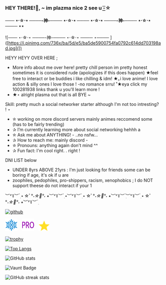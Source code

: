### HEY THERE!💜, ~ im plazma nice 2 see u  -͟͟͞☆
#### ─── ⋆⋅☆⋅⋆ ────-神-──── ⋆⋅☆⋅⋆ ──── ⋆⋅☆⋅⋆ ────-神-──── ⋆⋅☆⋅⋆ ──── ⋆⋆
![─── ⋆⋅☆⋅⋆ ────-神-──── ⋆⋅☆⋅⋆ ──── ⋆──── ]([https://i.pinimg.com/736x/ba/5d/e5/ba5de5900754fa0792c614dd703198ad.jpg](])

HEYY HEYY OVER HERE ;
- More info about me over here! 
pretty chill person im pretty honest sometimes it is considered rude (apologizes if this does happen)
★feel free to interact or be buddies i like chilling & idm!
★｡i love anime! I love action & silly ones I love those ! -no romance srru!
˚★eya click my 100281938 links thank u you'll learn more !
- ★⋆ alright plasma out that is all BYE ~ 

Skill: pretty much a social networker starter although I'm not too intresting? ! ⋆

- ✮  working on more discord servers mainly animes reccomend some (has to be fairly trending) 
- ✰ I’m currently learning more about social networking hehhh a
- ✮ Ask me about ANYTHING! - ..no nsfw... 
- ✰ How to reach me: mainly discord - 
- ✮ Pronouns: anything again don't mind ^^ 
- ✰ Fun fact: I'm cool right. . right ! 

DNI LIST below 
- UNDER 8yrs ABOVE 21yrs : I'm just looking for friends some can be boring if age, it's ok if u are
- zoophiles, pedophiles, pro-shippers, racism, xenophobics ; I do NOT support theese do not interact if your 1

︶꒷꒦︶ ๋࣭ ⭑ ☆ﾟ°˖*☆ﾟ°˖*  ⭑︶꒷꒦︶ ๋࣭ ⭑︶꒷꒦︶ ๋࣭ ⭑ ☆ﾟ°˖*☆ﾟ°˖*  ⭑︶꒷꒦︶ ๋࣭︶꒷꒦︶ ๋࣭ ⭑ ☆ﾟ°˖*☆ﾟ°˖*  ⭑︶꒷꒦︶ ๋࣭ 


[<img src='https://cdn.jsdelivr.net/npm/simple-icons@3.0.1/icons/github.svg' alt='github' height='40'>](https://github.com/Pl4zum8tic-n2gare)  

<a href='https://archiveprogram.github.com/'><img src='https://raw.githubusercontent.com/acervenky/animated-github-badges/master/assets/acbadge.gif' width='40' height='40'></a> <a href='https://github.com/pricing'><img src='https://raw.githubusercontent.com/acervenky/animated-github-badges/master/assets/pro.gif' width='40' height='40'></a> <a href='https://stars.github.com/'><img src='https://raw.githubusercontent.com/acervenky/animated-github-badges/master/assets/starbadge.gif' width='35' height='35'></a> 

[![trophy](https://github-profile-trophy.vercel.app/?username=Pl4zum8tic-n2gare)](https://github.com/ryo-ma/github-profile-trophy)

[![Top Langs](https://github-readme-stats.vercel.app/api/top-langs/?username=Pl4zum8tic-n2gare)](https://github.com/anuraghazra/github-readme-stats)

![GitHub stats](https://github-readme-stats.vercel.app/api?username=Pl4zum8tic-n2gare&show_icons=true)  

![Vaunt Badge](https://api.vaunt.dev/v1/github/entities/Pl4zum8tic-n2gare/contributions?format=svg&private=false)  

![GitHub streak stats](https://streak-stats.demolab.com/?user=Pl4zum8tic-n2gare)  

